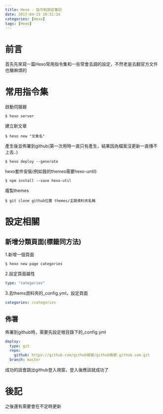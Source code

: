 ```yaml
---
title: Hexo - 指令和設定筆記
date: 2017-04-15 10:31:14
categories: [Hexo]
tags: [Hexo]
---
```

# 前言
首先先來寫一篇Hexo常用指令集和一些常會去調的設定，不然老是去翻官方文件也蠻麻煩的

# 常用指令集
啟動伺服器
``` shell
$ hexo server 
```
建立新文章
``` shell
$ hexo new "文章名"
```
產生後並佈署到github(第一次用時一直只有產生，結果因為檔案沒更新一直傳不上去..)
``` shell
$ hexo deploy --generate
```

hexo套件安裝(例如我的themes需要hexo-until)
``` shell
$ npm install --save hexo-util
```

複製themes
``` shell
$ git clone github位置 themes/主題資料夾名稱
```

# 設定相關
## 新增分類頁面(標籤同方法)
1.新增一個頁面
``` shell
$ hexo new page categories
```
2.設定頁面屬性
``` yml
type: "categories"
```
3.去thems資料夾的_config.yml，設定頁面
``` yml
categories: /categories
```

## 佈署
佈署到github時，需要先設定根目錄下的_config.yml
``` yml
deploy:
  type: git
  repo:
    github: https://github.com/github帳號/github帳號.github.com.git
  branch: master 
```
成功的話會跳出github登入視窗，登入後應該就成功了


# 後記
之後還有需要會在不定時更新
